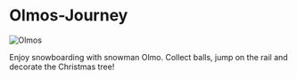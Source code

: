 # Olmos-Journey
![Olmos](https://user-images.githubusercontent.com/65921221/160237334-44b93656-ac0c-486a-8055-7ea67feef9c7.jpg)

Enjoy snowboarding with snowman Olmo. Collect balls, jump on the rail and decorate the Christmas tree!


